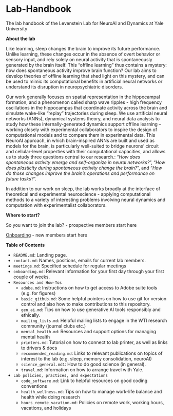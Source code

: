 # Lab-Handbook
The lab handbook of the Levenstein Lab for NeuroAI and Dynamics at Yale University


**About the lab**

Like learning, sleep changes the brain to improve its future performance. Unlike learning, these changes occur in the absence of overt behavior or sensory input, and rely solely on neural activity that is spontaneously generated by the brain itself. This “offline learning” thus contains a mystery: how does spontaneous activity improve brain function? Our lab aims to develop theories of offline learning that shed light on this mystery, and can be used to mimic its computational benefits in artificial neural networks or understand its disruption in neuropsychiatric disorders.

Our work generally focuses on spatial representation in the hippocampal formation, and a phenomenon called sharp wave ripples - high frequency oscillations in the hippocampus that coordinate activity across the brain and simulate wake-like “replay” trajectories during sleep. We use artificial neural networks (ANNs), dynamical systems theory, and neural data analysis to study how these internally-generated dynamics support offline learning – working closely with experimental collaborators to inspire the design of computational models and to compare them in experimental data. This NeuroAI approach, in which brain-inspired ANNs are built and used as models for the brain, is particularly well-suited to bridge neurons’ circuit and cellular-level properties with their computational capacities, and allows us to study three questions central to our research.: “*How does spontaneous activity emerge and self-organize in neural networks?*”, “*How does plasticity during spontaneous activity change the brain?*”, and “*How do those changes improve the brain’s operations and performance on future tasks?*”.

In addition to our work on sleep, the lab works broadly at the interface of theoretical and experimental neuroscience - applying computational methods to a variety of interesting problems involving neural dynamics and computation with experimentalist collaborators.


**Where to start?**

So you want to join the lab? - prospective members start here

[Onboarding](https://github.com/LevensteinLab/Lab-Handbook/blob/main/onboarding.md) - new members start here


**Table of Contents**

- `README.md`: Landing page.
- `contact.md`: Names, positions, emails for current lab members.
- `meetings.md`: Specified schedule for regular meetings 
- `onboarding.md`: Relevant information for your first day through your first couple of weeks. 
- `Resources and How-Tos`
    - `adobe.md`: Instructions on how to get access to Adobe suite tools (e.g. for figures)
    - `basic_github.md`: Some helpful pointers on how to use git for version control and also how to make contributions to this repository.
    - `gen_ai.md`: Tips on how to use generative AI tools responsibly and ethically.
    - `mailing_lists.md`: Helpful mailing lists to engage in the WTI research community (journal clubs etc.)
    - `mental_health.md`: Resources and support options for managing mental health
    - `printers.md`: Tutorial on how to connect to lab printer, as well as links to drivers & docs
    - `recommended_reading.md`: Links to relevant publications on topics of interest to the lab (e.g. sleep, memory consolidation, neuroAI)
    - `science_general.md1`: How to do good science (in general).
    - `travel.md`: Information on how to arrange travel with Yale.
- `Lab policies, practices, and expectations`
    - `code_software.md`: Link to helpful resources on good coding conventions
    - `health_wellness.md`: Tips on how to manage work-life balance and health while doing research
    - `hours_remote_vacation.md`: Policies on remote work, working hours, vacations, and holidays

